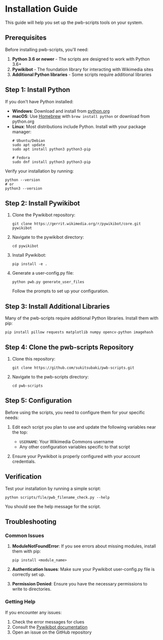 # Installation Guide

This guide will help you set up the pwb-scripts tools on your system.

## Prerequisites

Before installing pwb-scripts, you'll need:

1. **Python 3.6 or newer** - The scripts are designed to work with Python 3.6+
2. **Pywikibot** - The foundation library for interacting with Wikimedia sites
3. **Additional Python libraries** - Some scripts require additional libraries

## Step 1: Install Python

If you don't have Python installed:

- **Windows**: Download and install from [python.org](https://www.python.org/downloads/)
- **macOS**: Use [Homebrew](https://brew.sh/) with `brew install python` or download from python.org
- **Linux**: Most distributions include Python. Install with your package manager:
  ```
  # Ubuntu/Debian
  sudo apt update
  sudo apt install python3 python3-pip
  
  # Fedora
  sudo dnf install python3 python3-pip
  ```

Verify your installation by running:
```
python --version
# or 
python3 --version
```

## Step 2: Install Pywikibot

1. Clone the Pywikibot repository:
   ```
   git clone https://gerrit.wikimedia.org/r/pywikibot/core.git pywikibot
   ```

2. Navigate to the pywikibot directory:
   ```
   cd pywikibot
   ```

3. Install Pywikibot:
   ```
   pip install -e .
   ```

4. Generate a user-config.py file:
   ```
   python pwb.py generate_user_files
   ```
   Follow the prompts to set up your configuration.

## Step 3: Install Additional Libraries

Many of the pwb-scripts require additional Python libraries. Install them with pip:

```
pip install pillow requests matplotlib numpy opencv-python imagehash
```

## Step 4: Clone the pwb-scripts Repository

1. Clone this repository:
   ```
   git clone https://github.com/sukitsubaki/pwb-scripts.git
   ```

2. Navigate to the pwb-scripts directory:
   ```
   cd pwb-scripts
   ```

## Step 5: Configuration

Before using the scripts, you need to configure them for your specific needs:

1. Edit each script you plan to use and update the following variables near the top:
   - `USERNAME`: Your Wikimedia Commons username
   - Any other configuration variables specific to that script

2. Ensure your Pywikibot is properly configured with your account credentials.

## Verification

Test your installation by running a simple script:

```
python scripts/file/pwb_filename_check.py --help
```

You should see the help message for the script.

## Troubleshooting

### Common Issues

1. **ModuleNotFoundError**: If you see errors about missing modules, install them with pip:
   ```
   pip install <module_name>
   ```

2. **Authentication Issues**: Make sure your Pywikibot user-config.py file is correctly set up.

3. **Permission Denied**: Ensure you have the necessary permissions to write to directories.

### Getting Help

If you encounter any issues:

1. Check the error messages for clues
2. Consult the [Pywikibot documentation](https://www.mediawiki.org/wiki/Manual:Pywikibot)
3. Open an issue on the GitHub repository
